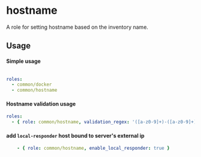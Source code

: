 hostname
===

A role for setting hostname based on the inventory name.

Usage
---

#### Simple usage

```yaml

roles:
  - common/docker
  - common/hostname

```

#### Hostname validation usage

```yaml
roles:
  - { role: common/hostname, validation_regex: '([a-z0-9]+)-([a-z0-9]+)-(prod|dev)-[0-9]' }
```

#### add `local-responder` host bound to server's external ip

```yaml
    - { role: common/hostname, enable_local_responder: true }
```
